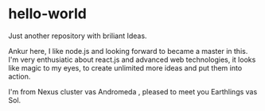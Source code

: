 # hello-world
Just another repository with briliant Ideas. 

Ankur here, I like node.js and looking forward to became a master in this. I'm very enthusiatic about react.js and advanced web technologies, it looks like magic to my eyes, to create unlimited more ideas and put them into action.

I'm from Nexus cluster vas Andromeda , pleased to meet you Earthlings vas Sol.

